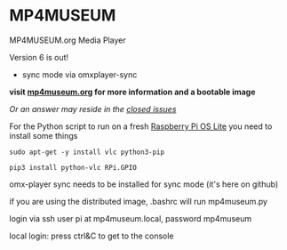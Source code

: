 # MP4MUSEUM
MP4MUSEUM.org Media Player

Version 6 is out! 

- sync mode via omxplayer-sync


__visit [mp4museum.org](http://mp4museum.org) for more information and a bootable image__ 

_Or an answer may reside in the [closed issues](https://github.com/JuliusCode/MP4MUSEUM/issues?q=is%3Aissue+is%3Aclosed)_



For the Python script to run on a fresh [Raspberry Pi OS Lite](https://www.raspberrypi.com/software/operating-systems/) you need to install some things

`sudo apt-get -y install vlc python3-pip`

`pip3 install python-vlc RPi.GPIO`

omx-player sync needs to be installed for sync mode (it's here on github)

if you are using the distributed image, .bashrc will run mp4museum.py

login via ssh user pi at mp4museum.local, password mp4museum

local login: press ctrl&C to get to the console
